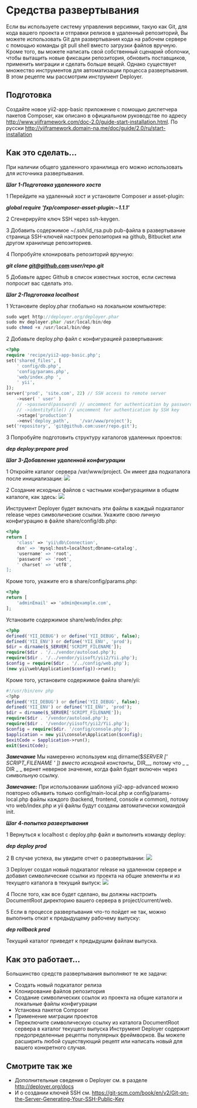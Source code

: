 Средства развертывания
==
Если вы используете систему управления версиями, такую как Git, для кода вашего проекта и отправки релизов в удаленный репозиторий, Вы можете использовать Git для развертывания кода на рабочем сервере с помощью команды git pull shell вместо загрузки файлов вручную. Кроме того, вы можете написать свой собственный сценарий оболочки, чтобы вытащить новые фиксации репозитория, обновить поставщиков, применить миграции и сделать больше вещей.
Однако существует множество инструментов для автоматизации процесса развертывания. В этом рецепте мы рассмотрим инструмент Deployer.

Подготовка 
--
Создайте новое yii2-app-basic приложение с помощью диспетчера пакетов Composer, как описано в официальном руководстве по адресу <http://www.yiiframework.com/doc-2.0/guide-start-installation.html>. 
По русски <http://yiiframework.domain-na.me/doc/guide/2.0/ru/start-installation>

Как это сделать...
---
При наличии общего удаленного хранилища его можно использовать для источника развертывания.

***Шаг 1-Подготовка удаленного хоста***

1 Перейдите на удаленный хост и установите Composer и asset-plugin:

***global require 'fxp/composer-asset-plugin:~1.1.1'***

2 Сгенерируйте ключ SSH через ssh-keygen.

3 Добавить содержимое ~/.ssh/id_rsa.pub  pub-файла в развертывание страница SSH-ключей настроек репозитория на github, Bitbucket или другом хранилище репозиториев.

4 Попробуйте клонировать репозиторий вручную:

***git clone git@github.com:user/repo.git***

5 Добавьте адрес Github в список известных хостов, если система попросит вас сделать это.

***Шаг 2-Подготовка localhost***

1 Установите deploy.phar глобально на локальном компьютере:
```php
sudo wget http://deployer.org/deployer.phar
sudo mv deployer.phar /usr/local/bin/dep
sudo chmod +x /usr/local/bin/dep
```

2 Добавьте deploy.php файл с конфигурацией развертывания:
```php
<?php
require 'recipe/yii2-app-basic.php';
set('shared_files', [
    ' config/db.php',
    'config/params.php',
    'web/index.php ',
    ' yii',
]);
server('prod', 'site.com', 22) // SSH access to remote server
    ->user( ' user' )
    // ->password(password) // uncomment for authentication by password
    // ->identityFile()	// uncomment for authentication by SSH key
    ->stage('production')
    ->env('deploy_path',	'/var/www/project');
set('repository', 'git@github.com:user/repo.git');
```

3 Попробуйте подготовить структуру каталогов удаленных проектов:

***dep deploy:prepare prod***

***Шаг 3-Добавление удаленной конфигурации***

1 Откройте каталог сервера /var/www/project. Он имеет два подкаталога после инициализации:
![](img/431_1.jpg)

2 Создание исходных файлов с частными конфигурациями в общем каталоге, как здесь:
![](img/431_2.jpg)

Инструмент Deployer будет включать эти файлы в каждый подкаталог release через символические ссылки. Укажите свою личную конфигурацию в файле share/config/db.php:
```php
<?php
return [
    'class' => 'yii\db\Connection',
    dsn' => 'mysql:host=localhost;dbname=catalog',
    'username' => 'root',
    'password' => 'root',
    ' charset' => 'utf8',
];
```
Кроме того, укажите его в share/config/params.php:
```php
<?php
return [
    'adminEmail' => 'admin@example.com',
];
```
Установите содержимое share/web/index.php:
```php
<?php
defined('YII_DEBUG') or define('YII_DEBUG', false);
defined('YII_ENV') or define('YII_ENV', 'prod');
$dir = dirname($_SERVER['SCRIPT_FILENAME']);
require($dir . '/../vendor/autoload.php');
require($dir . '/../vendor/yiisoft/yii2/Yii.php');
$config = require($dir . '/../config/web.php');
(new yii\web\Application($config))->run();
```
Кроме того, установите содержимое файла share/yii:
```php
#!/usr/bin/env php
<?php
defined('YII_DEBUG') or define('YII_DEBUG', false);
defined('YII_ENV') or define('YII_ENV', 'prod');
$dir = dirname($_SERVER['SCRIPT_FILENAME']);
require($dir . '/vendor/autoload.php');
require($dir . '/vendor/yiisoft/yii2/Yii.php');
$config = require($dir. '/config/console.php');
$application = new yii\console\Application($config);
$exitCode = $application->run();
exit($exitCode);
```
***Замечание*** Мы намеренно используем код dirname($_SERVER [' SCRIPT_FILENAME ' ]) вместо исходной константы__ DIR__, потому что _ _ DIR _ _ вернет неверное значение, когда файл будет включен через символьную ссылку.

***Замечание:*** При использовании шаблона yii2-app-advanced можно повторно объявить только config/main-local.php и config/params-local.php файлы каждого (backend, frontend, console и common), потому что web/index.php и yii файлы будут созданы автоматически командой init.

***Шаг 4-попытка развертывания***

1 Вернуться к localhost с deploy.php файл и выполнить команду deploy:

***dep deploy prod***

2 В случае успеха, вы увидите отчет о развертывании:
![](img/433_1.jpg)

3 Deployer создал новый подкаталог release на удаленном сервере и добавил символические ссылки из проекта на общие элементы и из текущего каталога в текущий выпуск:
![](img/433_2.jpg)

4 После того, как все будет сделано, вы должны настроить DocumentRoot директорию  вашего сервера в project/current/web.

5 Если в процессе развертывания что-то пойдет не так, можно выполнить откат к предыдущему рабочему выпуску:

***dep rollback prod***

Текущий каталог приведет к предыдущим файлам выпуска.

Как это работает...
---
Большинство средств развертывания выполняют те же задачи:
* Создать новый подкаталог релиза 
* Клонирование файлов репозитория
* Создание символических ссылок из проекта на общие каталоги и локальные файлы конфигурации
* Установка пакетов Composer
* Применение миграции проектов
* Переключите символическую ссылку из каталога DocumentRoot сервера в каталог текущего выпуска
Инструмент Deployer содержит предопределенные рецепты популярных фреймворков. Вы можете расширить любой существующий рецепт или написать новый для вашего конкретного случая.

Смотрите так же
---
* Дополнительные сведения о Deployer см. в разделе <http://deployer.org/docs>
* И о создании ключей SSH см. <https://git-scm.com/book/en/v2/Git-on-the-Server-Generating-Your-SSH-Public-Key> 
